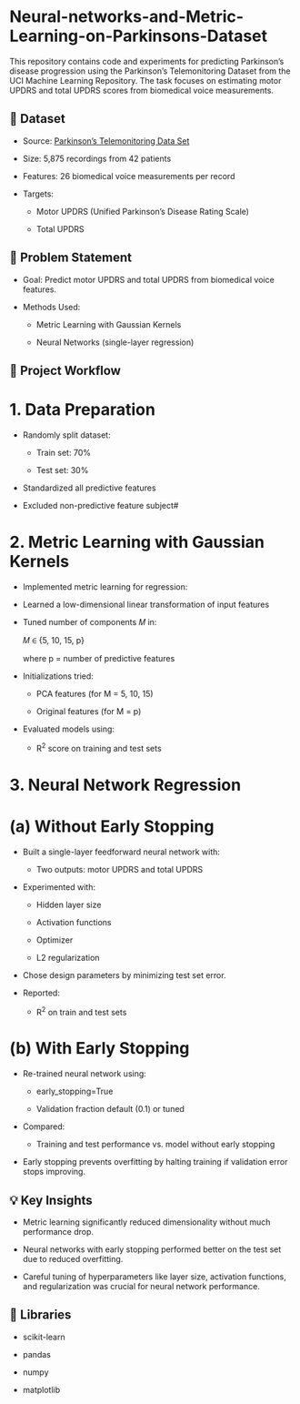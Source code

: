 # Neural-networks-and-Metric-Learning-on-Parkinsons-Dataset

This repository contains code and experiments for predicting Parkinson’s disease progression using the Parkinson’s Telemonitoring Dataset from the UCI Machine Learning Repository. The task focuses on estimating motor UPDRS and total UPDRS scores from biomedical voice measurements.

## 📂 Dataset

- Source: [Parkinson’s Telemonitoring Data Set](https://archive.ics.uci.edu/dataset/189/parkinsons+telemonitoring)

- Size: 5,875 recordings from 42 patients

- Features: 26 biomedical voice measurements per record

- Targets:

  - Motor UPDRS (Unified Parkinson’s Disease Rating Scale)

  - Total UPDRS
 
## 📝 Problem Statement

- Goal: Predict motor UPDRS and total UPDRS from biomedical voice features.

- Methods Used:

  - Metric Learning with Gaussian Kernels

  - Neural Networks (single-layer regression)
 
## 🧪 Project Workflow

# 1. Data Preparation

- Randomly split dataset:

  - Train set: 70%

  - Test set: 30%

- Standardized all predictive features

- Excluded non-predictive feature subject#

# 2. Metric Learning with Gaussian Kernels

- Implemented metric learning for regression:

- Learned a low-dimensional linear transformation of input features

- Tuned number of components 𝑀 in:

  𝑀 ∈ {5, 10, 15, p}

  where p = number of predictive features

- Initializations tried:

  - PCA features (for M = 5, 10, 15)

  - Original features (for M = p)

- Evaluated models using:

  - R<sup>2</sup> score on training and test sets

# 3. Neural Network Regression

# (a) Without Early Stopping

- Built a single-layer feedforward neural network with:

  - Two outputs: motor UPDRS and total UPDRS

- Experimented with:

  - Hidden layer size

  - Activation functions

  - Optimizer

  - L2 regularization

- Chose design parameters by minimizing test set error.

- Reported:
  
  - R<sup>2</sup> on train and test sets

# (b) With Early Stopping

- Re-trained neural network using:

  - early_stopping=True

  - Validation fraction default (0.1) or tuned

- Compared:

  - Training and test performance vs. model without early stopping

- Early stopping prevents overfitting by halting training if validation error stops improving.

## 💡 Key Insights

- Metric learning significantly reduced dimensionality without much performance drop.

- Neural networks with early stopping performed better on the test set due to reduced overfitting.

- Careful tuning of hyperparameters like layer size, activation functions, and regularization was crucial for neural network performance.

## 🔧 Libraries

- scikit-learn

- pandas

- numpy

- matplotlib



